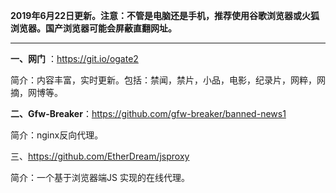 **2019年6月22日更新。注意：不管是电脑还是手机，推荐使用谷歌浏览器或火狐浏览器。国产浏览器可能会屏蔽直翻网址。**


***

**一、网门** ：https://git.io/ogate2

简介：内容丰富，实时更新。包括：禁闻，禁片，小品，电影，纪录片，网粹，网摘，网博等。

**二、Gfw-Breaker**：https://github.com/gfw-breaker/banned-news1

简介：nginx反向代理。

三、https://github.com/EtherDream/jsproxy

简介：一个基于浏览器端JS 实现的在线代理。

